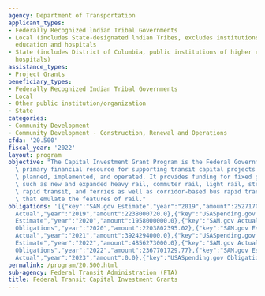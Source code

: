 ```yaml
---
agency: Department of Transportation
applicant_types:
- Federally Recognized lndian Tribal Governments
- Local (includes State-designated lndian Tribes, excludes institutions of higher
  education and hospitals
- State (includes District of Columbia, public institutions of higher education and
  hospitals)
assistance_types:
- Project Grants
beneficiary_types:
- Federally Recognized Indian Tribal Governments
- Local
- Other public institution/organization
- State
categories:
- Community Development
- Community Development - Construction, Renewal and Operations
cfda: '20.500'
fiscal_year: '2022'
layout: program
objective: "The Capital Investment Grant Program is the Federal Government\u2019s\
  \ primary financial resource for supporting transit capital projects that are locally\
  \ planned, implemented, and operated. It provides funding for fixed guideway investments\
  \ such as new and expanded heavy rail, commuter rail, light rail, streetcar, bus\
  \ rapid transit, and ferries as well as corridor-based bus rapid transit investments\
  \ that emulate the features of rail."
obligations: '[{"key":"SAM.gov Estimate","year":"2019","amount":2527170000.0},{"key":"SAM.gov
  Actual","year":"2019","amount":2238000720.0},{"key":"USASpending.gov Obligations","year":"2019","amount":2252532611.46},{"key":"SAM.gov
  Estimate","year":"2020","amount":1958000000.0},{"key":"SAM.gov Actual","year":"2020","amount":2254398029.0},{"key":"USASpending.gov
  Obligations","year":"2020","amount":2203802395.02},{"key":"SAM.gov Estimate","year":"2021","amount":1994000000.0},{"key":"SAM.gov
  Actual","year":"2021","amount":3924294000.0},{"key":"USASpending.gov Obligations","year":"2021","amount":3865866114.56},{"key":"SAM.gov
  Estimate","year":"2022","amount":4856273000.0},{"key":"SAM.gov Actual","year":"2022","amount":2390745000.0},{"key":"USASpending.gov
  Obligations","year":"2022","amount":2367701729.77},{"key":"SAM.gov Estimate","year":"2023","amount":3117029000.0},{"key":"SAM.gov
  Actual","year":"2023","amount":0.0},{"key":"USASpending.gov Obligations","year":"2023","amount":3033649097.0}]'
permalink: /program/20.500.html
sub-agency: Federal Transit Administration (FTA)
title: Federal Transit Capital Investment Grants
---
```

